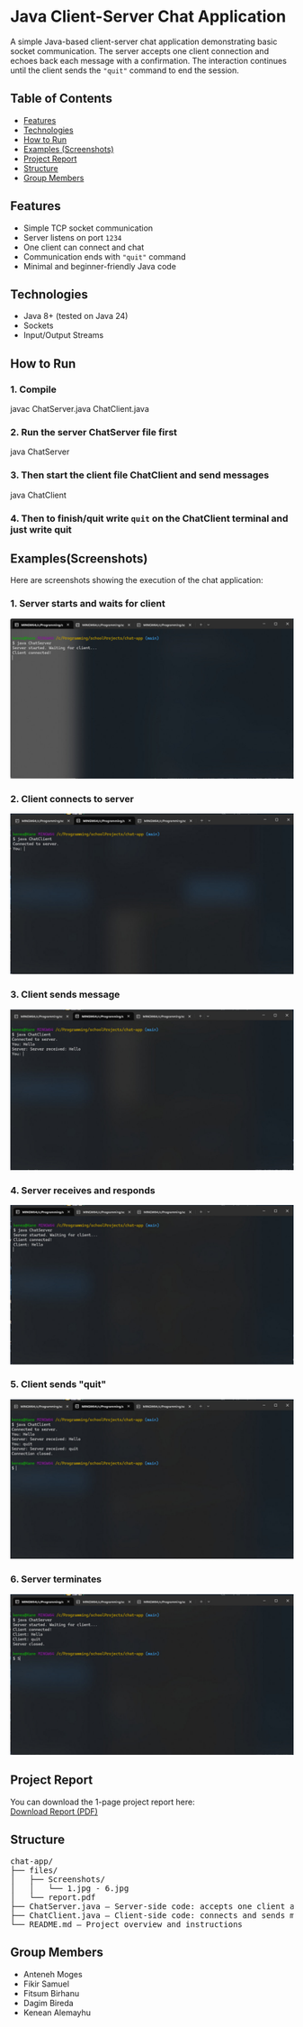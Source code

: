 # Java Client-Server Chat Application

A simple Java-based client-server chat application demonstrating basic socket communication. The server accepts one client connection and echoes back each message with a confirmation. The interaction continues until the client sends the `"quit"` command to end the session.

## Table of Contents

- [Features](#features)
- [Technologies](#technologies)
- [How to Run](#how-to-run)
- [Examples (Screenshots)](#examplesscreenshots)
- [Project Report](#project-report)
- [Structure](#structure)
- [Group Members](#group-members)

## Features

- Simple TCP socket communication
- Server listens on port `1234`
- One client can connect and chat
- Communication ends with `"quit"` command
- Minimal and beginner-friendly Java code

## Technologies

- Java 8+ (tested on Java 24)
- Sockets
- Input/Output Streams

## How to Run

### 1. Compile  
javac ChatServer.java ChatClient.java

### 2. Run the server ChatServer file first  
java ChatServer

### 3. Then start the client file ChatClient and send messages  
java ChatClient

### 4. Then to finish/quit write `quit` on the ChatClient terminal and just write quit

## Examples(Screenshots)

Here are screenshots showing the execution of the chat application:

### 1. Server starts and waits for client
![Screenshot 1](files/screenshots/1.jpg)

### 2. Client connects to server
![Screenshot 2](files/screenshots/2.jpg)

### 3. Client sends message
![Screenshot 3](files/screenshots/3.jpg)

### 4. Server receives and responds
![Screenshot 4](files/screenshots/4.jpg)

### 5. Client sends "quit"
![Screenshot 5](files/screenshots/5.jpg)

### 6. Server terminates
![Screenshot 6](files/screenshots/6.jpg)

## Project Report

You can download the 1-page project report here:  
[Download Report (PDF)](files/report.pdf)

## Structure
<pre>
chat-app/  
├── files/ 
│   ├── Screenshots/ 
│   │   └── 1.jpg - 6.jpg 
│   └── report.pdf 
├── ChatServer.java – Server-side code: accepts one client and responds  
├── ChatClient.java – Client-side code: connects and sends messages  
└── README.md – Project overview and instructions
</pre>

## Group Members

- Anteneh Moges
- Fikir Samuel  
- Fitsum Birhanu
- Dagim Bireda  
- Kenean Alemayhu